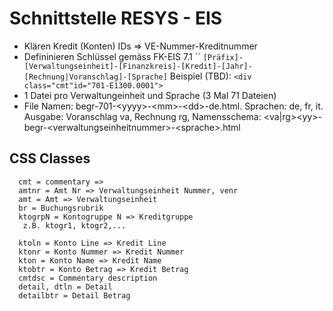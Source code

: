 # Schnittstelle RESYS - EIS

* Klären Kredit (Konten) IDs => VE-Nummer-Kreditnummer
* Defininieren Schlüssel gemäss FK-EIS 7.1 `` `[Präfix]-[Verwaltungseinheit]-[Finanzkreis]-[Kredit]-[Jahr]-[Rechnung|Voranschlag]-[Sprache]` Beispiel (TBD): `<div class="cmt"id="701-E1300.0001">`
* 1 Datei pro Verwaltungeinheit und Sprache (3 Mal 71 Dateien)
* File Namen: begr-701-&lt;yyyy&gt;-&lt;mm&gt;-&lt;dd&gt;-de.html. Sprachen: de, fr, it. Ausgabe: Voranschlag va, Rechnung rg, Namensschema: &lt;va|rg&gt;&lt;yy&gt;-begr-&lt;verwaltungseinheitnummer&gt;-&lt;sprache>.html 

## CSS Classes

      cmt = commentary => 
      amtnr = Amt Nr => Verwaltungseinheit Nummer, venr
      amt = Amt => Verwaltungseinheit
      br = Buchungsrubrik
      ktogrpN = Kontogruppe N => Kreditgruppe
       z.B. ktogr1, ktogr2,...
      
      ktoln = Konto Line => Kredit Line
      ktonr = Konto Nummer => Kredit Nummer
      kton = Konto Name => Kredit Name
      ktobtr = Konto Betrag => Kredit Betrag
      cmtdsc = Commentary description 
      detail, dtln = Detail
      detailbtr = Detail Betrag
